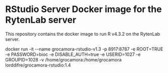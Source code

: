 # RStudio Server Docker image for the RytenLab server

This repository contains the docker image to run R v4.3.2 on the RytenLab server.

docker run -it --name grocamora-rstudio-v1.3 -p 8917:8787 -e ROOT=TRUE -e PASSWORD=bioc -e DISABLE_AUTH=true -e USERID=1027 -e GROUPID=1028 -v /home/grocamora:/home/grocamora lorddifre/grocamora-rstudio:1.4
